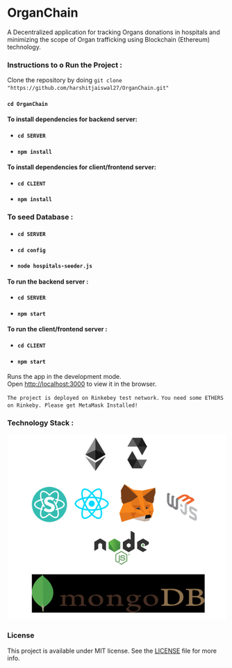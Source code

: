 # OrganChain
A Decentralized application for tracking Organs donations in hospitals and minimizing the scope of Organ trafficking using Blockchain (Ethereum) technology.<br/>

### Instructions to o Run the Project :

Clone the repository by doing `git clone "https://github.com/harshitjaiswal27/OrganChain.git"`

#### `cd OrganChain`

#### To install dependencies for backend server:

* #### `cd SERVER`
* #### `npm install`

#### To install dependencies for client/frontend server:

* #### `cd CLIENT`
* #### `npm install`

### To seed Database :

* #### `cd SERVER`
* #### `cd config`
* #### `node hospitals-seeder.js`

#### To run the backend server :

* #### `cd SERVER`
* #### `npm start`

#### To run the client/frontend server :

* #### `cd CLIENT`
* #### `npm start`

Runs the app in the development mode.<br />
Open [http://localhost:3000](http://localhost:3000) to view it in the browser.

`The project is deployed on Rinkebey test network.`
`You need some ETHERS on Rinkeby. Please get MetaMask Installed!`

### Technology Stack :

![Screenshot](/CLIENT/public/images/TechStack.PNG)

### License

This project is available under MIT license. See the [LICENSE](/LICENSE) file for more info.


